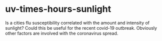 # uv-times-hours-sunlight
Is a cities flu susceptibility correlated with the amount and intensity of sunlight? Could this be useful for the recent covid-19 outbreak. Obviously other factors are involved with the coronavirus spread.
